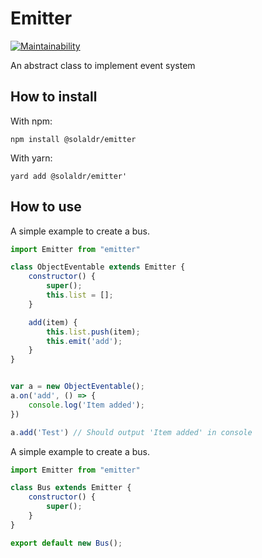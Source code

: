 # Emitter

[![Maintainability](https://api.codeclimate.com/v1/badges/cb31cd965230a2c407c0/maintainability)](https://codeclimate.com/github/SolalDR/emitter/maintainability)

An abstract class to implement event system

## How to install 

With npm:
```
npm install @solaldr/emitter
```

With yarn:
```
yard add @solaldr/emitter'
```

## How to use

A simple example to create a bus.

``` javascript
import Emitter from "emitter"

class ObjectEventable extends Emitter {
    constructor() {
        super();
        this.list = [];
    }

    add(item) {
        this.list.push(item);
        this.emit('add');
    }
}


var a = new ObjectEventable();
a.on('add', () => {
    console.log('Item added');
})

a.add('Test') // Should output 'Item added' in console 
```

A simple example to create a bus.

``` javascript
import Emitter from "emitter"

class Bus extends Emitter {
    constructor() {
        super();
    }
}

export default new Bus();
```